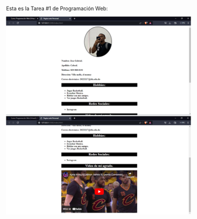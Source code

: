 Esta es la Tarea #1 de Programación Web:

![Primera Captura](Captura.PNG)
![Segunda Captura](Captura1.PNG)
